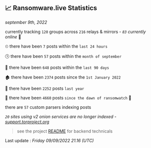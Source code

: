 
## 📈 Ransomware.live Statistics
_september 9th, 2022_

currently tracking `120` groups across `216` relays & mirrors - _`83` currently online_ 📡

⏲ there have been `7` posts within the `last 24 hours`

🕓 there have been `57` posts within the `month of september`

📅 there have been `648` posts within the `last 90 days`

🏚 there have been `2374` posts since the `1st January 2022`

🚀 there have been `2252` posts `last year`

🦕 there have been `4660` posts `since the dawn of ransomwatch` 🐣

there are `57` custom parsers indexing posts

_`20` sites using v2 onion services are no longer indexed - [support.torproject.org](https://support.torproject.org/onionservices/v2-deprecation/)_

> see the project [README](https://github.com/jmousqueton/ransomwatch#readme) for backend technicals



Last update : _Friday 09/09/2022 21.16 (UTC)_

